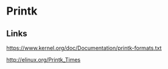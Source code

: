 # Printk

## Links

https://www.kernel.org/doc/Documentation/printk-formats.txt

http://elinux.org/Printk_Times

